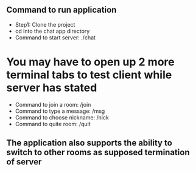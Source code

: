 ## Command to run application
- Step1: Clone the project
- cd into the chat app directory
- Command to start server: ./chat
# You may have to open up 2 more terminal tabs to test client while server has stated
- Command to join a room: /join
- Command to type a message: /msg <Your message>
- Command to choose nickname: /nick <Your nickname>
- Command to quite room: /quit
## The application also supports the ability to switch to other rooms as supposed termination of server
